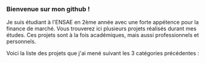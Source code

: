 ### Bienvenue sur mon github !

Je suis étudiant à l'ENSAE en 2ème année avec une forte appétence pour la finance de marché. Vous trouverez ici plusieurs projets réalisés durant mes études. Ces projets sont à la fois académiques, mais aussi professionnels et personnels. 

Voici la liste des projets que j'ai mené suivant les 3 catégories précédentes :
